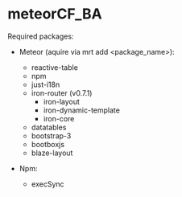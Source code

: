 meteorCF_BA
===========


Required packages:
- Meteor (aquire via mrt add <package_name>):
  - reactive-table
  - npm
  - just-i18n
  - iron-router (v0.7.1)
    - iron-layout
    - iron-dynamic-template
    - iron-core
  - datatables
  - bootstrap-3
  - bootboxjs
  - blaze-layout

- Npm:
  - execSync


